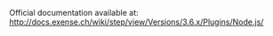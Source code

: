 Official documentation available at: http://docs.exense.ch/wiki/step/view/Versions/3.6.x/Plugins/Node.js/
